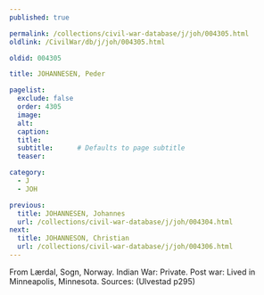 ```yaml
---
published: true

permalink: /collections/civil-war-database/j/joh/004305.html
oldlink: /CivilWar/db/j/joh/004305.html

oldid: 004305

title: JOHANNESEN, Peder

pagelist:
  exclude: false
  order: 4305
  image: 
  alt:
  caption:
  title:
  subtitle:      # Defaults to page subtitle
  teaser:

category: 
  - J 
  - JOH

previous:
  title: JOHANNESEN, Johannes
  url: /collections/civil-war-database/j/joh/004304.html  
next:
  title: JOHANNESON, Christian
  url: /collections/civil-war-database/j/joh/004306.html   
---
```

From L&aelig;rdal, Sogn, Norway. Indian War: Private. Post war: Lived in Minneapolis, Minnesota. Sources: (Ulvestad p295)